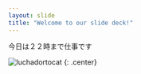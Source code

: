 ```yaml
---
layout: slide
title: "Welcome to our slide deck!"
---
```


今日は２２時まで仕事です

![luchadortocat](https://octodex.github.com/images/luchadortocat.png)
{: .center}
